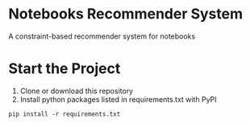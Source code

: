 # Notebooks Recommender System
A constraint-based recommender system for notebooks

# Start the Project
1. Clone or download this repository
2. Install python packages listed in requirements.txt with PyPI
```
pip install -r requirements.txt
```
